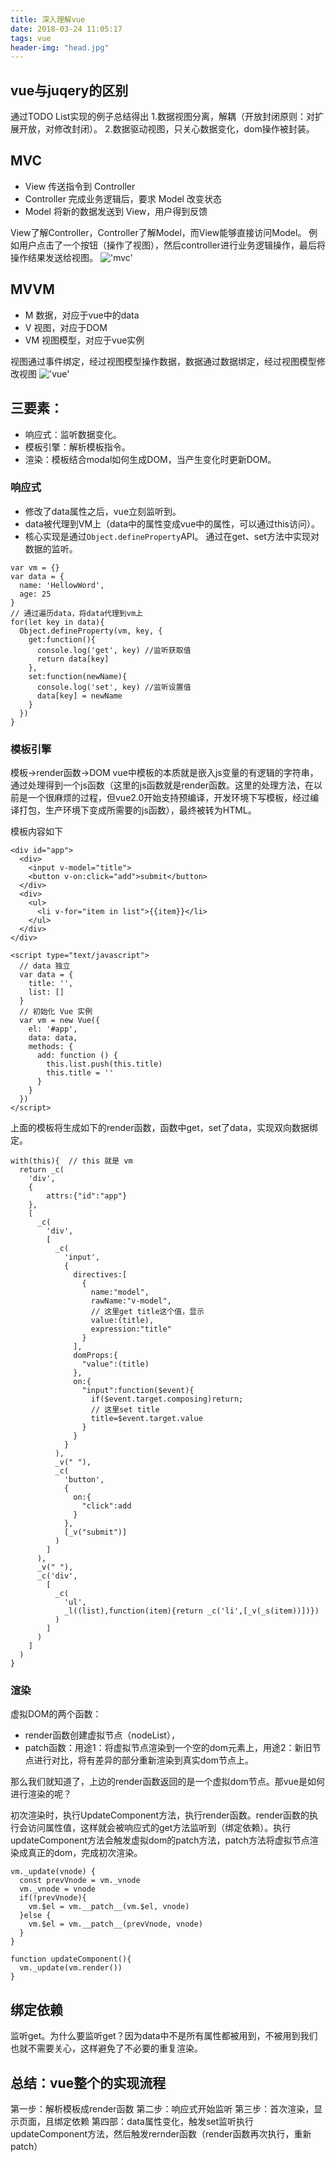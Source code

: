 ```yaml
---
title: 深入理解vue
date: 2018-03-24 11:05:17
tags: vue
header-img: "head.jpg"
---
```


## vue与juqery的区别 
通过TODO List实现的例子总结得出
1.数据视图分离，解耦（开放封闭原则：对扩展开放，对修改封闭）。
2.数据驱动视图，只关心数据变化，dom操作被封装。

## MVC
- View 传送指令到 Controller
- Controller 完成业务逻辑后，要求 Model 改变状态
- Model 将新的数据发送到 View，用户得到反馈

View了解Controller，Controller了解Model，而View能够直接访问Model。
例如用户点击了一个按钮（操作了视图），然后controller进行业务逻辑操作，最后将操作结果发送给视图。
!['mvc'](mvc.png)

## MVVM
- M 数据，对应于vue中的data
- V 视图，对应于DOM
- VM 视图模型，对应于vue实例

视图通过事件绑定，经过视图模型操作数据，数据通过数据绑定，经过视图模型修改视图
!['vue'](vue.png)

## 三要素：
- 响应式：监听数据变化。
- 模板引擎：解析模板指令。
- 渲染：模板结合modal如何生成DOM，当产生变化时更新DOM。

### 响应式
- 修改了data属性之后，vue立刻监听到。
- data被代理到VM上（data中的属性变成vue中的属性，可以通过this访问）。
- 核心实现是通过`Object.defineProperty`API。
  通过在get、set方法中实现对数据的监听。

```
var vm = {}
var data = {
  name: 'HellowWord',
  age: 25
}
// 通过遍历data，将data代理到vm上
for(let key in data){
  Object.defineProperty(vm, key, {
    get:function(){
      console.log('get', key) //监听获取值
      return data[key]
    },
    set:function(newName){
      console.log('set', key) //监听设置值
      data[key] = newName
    }
  })
}
```

### 模板引擎
模板->render函数->DOM
vue中模板的本质就是嵌入js变量的有逻辑的字符串，通过处理得到一个js函数（这里的js函数就是render函数。这里的处理方法，在以前是一个很麻烦的过程，但vue2.0开始支持预编译，开发环境下写模板，经过编译打包，生产环境下变成所需要的js函数），最终被转为HTML。

模板内容如下
```
<div id="app">
  <div>
    <input v-model="title">
    <button v-on:click="add">submit</button>
  </div>
  <div>
    <ul>
      <li v-for="item in list">{{item}}</li>
    </ul>
  </div>
</div>

<script type="text/javascript">
  // data 独立
  var data = {
    title: '',
    list: []
  }
  // 初始化 Vue 实例
  var vm = new Vue({
    el: '#app',
    data: data,
    methods: {
      add: function () {
        this.list.push(this.title)
        this.title = ''
      }
    }
  })
</script>
```

上面的模板将生成如下的render函数，函数中get，set了data，实现双向数据绑定。
``` 
with(this){  // this 就是 vm
  return _c(
    'div',
    {
        attrs:{"id":"app"}
    },
    [
      _c(
        'div',
        [
          _c(
            'input',
            {
              directives:[
                {
                  name:"model",
                  rawName:"v-model",
                  // 这里get title这个值，显示
                  value:(title),
                  expression:"title"
                }
              ],
              domProps:{
                "value":(title)
              },
              on:{
                "input":function($event){
                  if($event.target.composing)return;
                  // 这里set title
                  title=$event.target.value
                }
              }
            }
          ),
          _v(" "),
          _c(
            'button',
            {
              on:{
                "click":add
              }
            },
            [_v("submit")]
          )
        ]
      ),
      _v(" "),
      _c('div',
        [
          _c(
            'ul',
            _l((list),function(item){return _c('li',[_v(_s(item))])})
          )
        ]
      )
    ]
  )
}
```

### 渲染
虚拟DOM的两个函数：
- render函数创建虚拟节点（nodeList），
- patch函数：用途1：将虚拟节点渲染到一个空的dom元素上，用途2：新旧节点进行对比，将有差异的部分重新渲染到真实dom节点上。

那么我们就知道了，上边的render函数返回的是一个虚拟dom节点。那vue是如何进行渲染的呢？

初次渲染时，执行UpdateComponent方法，执行render函数。render函数的执行会访问属性值，这样就会被响应式的get方法监听到（绑定依赖）。执行updateComponent方法会触发虚拟dom的patch方法，patch方法将虚拟节点渲染成真正的dom，完成初次渲染。

```
vm._update(vnode) {
  const prevVnode = vm._vnode
  vm._vnode = vnode
  if(!prevVnode){
    vm.$el = vm.__patch__(vm.$el, vnode)
  }else {
    vm.$el = vm.__patch__(prevVnode, vnode)
  }
}

function updateComponent(){
  vm._update(vm.render())
}
```

## 绑定依赖
监听get。为什么要监听get？因为data中不是所有属性都被用到，不被用到我们也就不需要关心，这样避免了不必要的重复渲染。

## 总结：vue整个的实现流程
第一步：解析模板成render函数
第二步：响应式开始监听
第三步：首次渲染，显示页面，且绑定依赖
第四部：data属性变化，触发set监听执行updateComponent方法，然后触发rernder函数（render函数再次执行，重新patch）